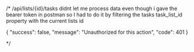 /*
/api/lists/{id}/tasks didnt let me process data even though i gave the 
bearer token in postman so I had to do it by filtering the tasks 
task_list_id property with the current lists id


{
    "success": false,
    "message": "Unauthorized for this action",
    "code": 401
}


*/
